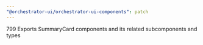 ```yaml
---
"@orchestrator-ui/orchestrator-ui-components": patch
---
```


799 Exports SummaryCard components and its related subcomponents and types
